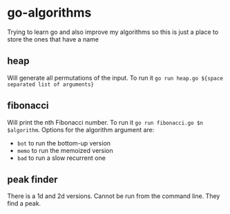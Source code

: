 # go-algorithms

Trying to learn go and also improve my algorithms so this is just a place to store the ones that have a name

## heap

Will generate all permutations of the input. To run it `go run heap.go ${space separated list of arguments}`

## fibonacci

Will print the nth Fibonacci number. To run it `go run fibonacci.go $n $algorithm`. Options for the algorithm argument are:

+ `bot` to run the bottom-up version
+ `memo` to run the memoized version
+ `bad` to run a slow recurrent one

## peak finder

There is a 1d and 2d versions. Cannot be run from the command line. They find a peak.
